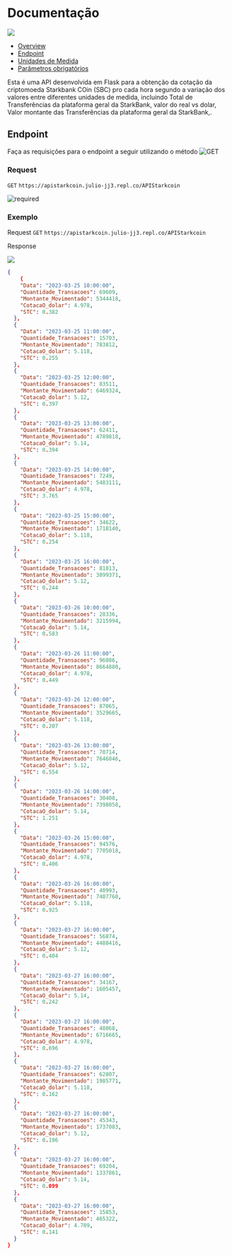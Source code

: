 # Documentação

![](https://img.shields.io/badge/version-1.0.0-brightgreen)

- [Overview](#Documentação "Overview")
- [Endpoint](#Endpoint "Endpoint")
- [Unidades de Medida](#Units "Unidades de Medida")
- [Parâmetros obrigatórios](#Parameters "Parâmetros obrigatórios")

Esta é uma API desenvolvida em Flask para a obtenção da cotação da criptomoeda Starkbank COin (SBC) pro cada hora segundo a variação dos valores entre diferentes unidades de medida, incluindo Total de Transferências da plataforma geral da StarkBank, valor do real vs dolar, Valor montante das Transferências da plataforma geral da StarkBank,.



## Endpoint
Faça as requisições para o endpoint a seguir utilizando o método ![GET](https://img.shields.io/badge/GET-brightgreen)

### Request

`GET` `https://apistarkcoin.julio-jj3.repl.co/APIStarkcoin`

![required](https://img.shields.io/badge/Importante:-red)

### Exemplo
Request
`GET` `https://apistarkcoin.julio-jj3.repl.co/APIStarkcoin`

Response

![](https://img.shields.io/badge/STATUS-200%3A%20OK-brightgreen)

```json
{
    {
    "Data": "2023-03-25 10:00:00",
    "Quantidade_Transacoes": 69609,
    "Montante_Movimentado": 5344418,
    "CotacaO_dolar": 4.978,
    "STC": 0.382
  },
  {
    "Data": "2023-03-25 11:00:00",
    "Quantidade_Transacoes": 15703,
    "Montante_Movimentado": 783812,
    "CotacaO_dolar": 5.118,
    "STC": 0.255
  },
  {
    "Data": "2023-03-25 12:00:00",
    "Quantidade_Transacoes": 83511,
    "Montante_Movimentado": 6469324,
    "CotacaO_dolar": 5.12,
    "STC": 0.397
  },
  {
    "Data": "2023-03-25 13:00:00",
    "Quantidade_Transacoes": 62411,
    "Montante_Movimentado": 4789818,
    "CotacaO_dolar": 5.14,
    "STC": 0.394
  },
  {
    "Data": "2023-03-25 14:00:00",
    "Quantidade_Transacoes": 7249,
    "Montante_Movimentado": 5483111,
    "CotacaO_dolar": 4.978,
    "STC": 3.765
  },
  {
    "Data": "2023-03-25 15:00:00",
    "Quantidade_Transacoes": 34622,
    "Montante_Movimentado": 1718140,
    "CotacaO_dolar": 5.118,
    "STC": 0.254
  },
  {
    "Data": "2023-03-25 16:00:00",
    "Quantidade_Transacoes": 81813,
    "Montante_Movimentado": 3899371,
    "CotacaO_dolar": 5.12,
    "STC": 0.244
  },
  {
    "Data": "2023-03-26 10:00:00",
    "Quantidade_Transacoes": 28336,
    "Montante_Movimentado": 3215994,
    "CotacaO_dolar": 5.14,
    "STC": 0.583
  },
  {
    "Data": "2023-03-26 11:00:00",
    "Quantidade_Transacoes": 96086,
    "Montante_Movimentado": 8664880,
    "CotacaO_dolar": 4.978,
    "STC": 0.449
  },
  {
    "Data": "2023-03-26 12:00:00",
    "Quantidade_Transacoes": 87065,
    "Montante_Movimentado": 3529665,
    "CotacaO_dolar": 5.118,
    "STC": 0.207
  },
  {
    "Data": "2023-03-26 13:00:00",
    "Quantidade_Transacoes": 70714,
    "Montante_Movimentado": 7646846,
    "CotacaO_dolar": 5.12,
    "STC": 0.554
  },
  {
    "Data": "2023-03-26 14:00:00",
    "Quantidade_Transacoes": 30408,
    "Montante_Movimentado": 7398058,
    "CotacaO_dolar": 5.14,
    "STC": 1.251
  },
  {
    "Data": "2023-03-26 15:00:00",
    "Quantidade_Transacoes": 94576,
    "Montante_Movimentado": 7705018,
    "CotacaO_dolar": 4.978,
    "STC": 0.406
  },
  {
    "Data": "2023-03-26 16:00:00",
    "Quantidade_Transacoes": 40993,
    "Montante_Movimentado": 7407760,
    "CotacaO_dolar": 5.118,
    "STC": 0.925
  },
  {
    "Data": "2023-03-27 16:00:00",
    "Quantidade_Transacoes": 56874,
    "Montante_Movimentado": 4488416,
    "CotacaO_dolar": 5.12,
    "STC": 0.404
  },
  {
    "Data": "2023-03-27 16:00:00",
    "Quantidade_Transacoes": 34167,
    "Montante_Movimentado": 1605457,
    "CotacaO_dolar": 5.14,
    "STC": 0.242
  },
  {
    "Data": "2023-03-27 16:00:00",
    "Quantidade_Transacoes": 48068,
    "Montante_Movimentado": 6716665,
    "CotacaO_dolar": 4.978,
    "STC": 0.696
  },
  {
    "Data": "2023-03-27 16:00:00",
    "Quantidade_Transacoes": 62807,
    "Montante_Movimentado": 1985771,
    "CotacaO_dolar": 5.118,
    "STC": 0.162
  },
  {
    "Data": "2023-03-27 16:00:00",
    "Quantidade_Transacoes": 45343,
    "Montante_Movimentado": 1737083,
    "CotacaO_dolar": 5.12,
    "STC": 0.196
  },
  {
    "Data": "2023-03-27 16:00:00",
    "Quantidade_Transacoes": 69204,
    "Montante_Movimentado": 1337861,
    "CotacaO_dolar": 5.14,
    "STC": 0.099
  },
  {
    "Data": "2023-03-27 16:00:00",
    "Quantidade_Transacoes": 15853,
    "Montante_Movimentado": 465322,
    "CotacaO_dolar": 4.789,
    "STC": 0.141
  }
}
```

